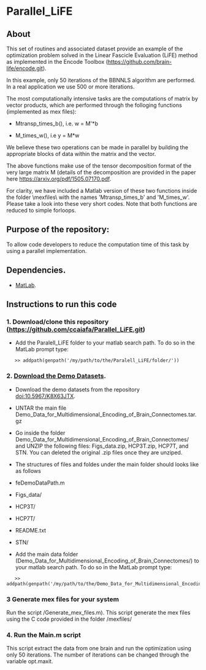 # Parallel_LiFE
## About
This set of routines and associated dataset provide an example of the optimization problem solved in the Linear Fascicle Evaluation (LiFE) method as implemented in the Encode Toolbox (https://github.com/brain-life/encode.git).

In this example, only 50 iterations of the BBNNLS algorithm are performed. In a real application we use 500 or more iterations.

The most computationally intensive tasks are the computations of matrix by vector products, which are performed through the folloging functions (implemented as mex files):

- Mtransp_times_b(), i.e. w = M'*b

- M_times_w(), i.e y = M*w

We believe these two operations can be made in parallel by building the appropriate blocks of data within the matrix and the vector.

The above functions make use of the tensor decomposition format of the very large matrix M (details of the decomposition are provided in the paper here https://arxiv.org/pdf/1505.07170.pdf.

For clarity, we have included a Matlab version of these two functions inside the folder \mexfiles\ with the names 'Mtransp_times_b' and 'M_times_w'. Please take a look into these very short codes. Note that both functions are reduced to simple forloops.

## Purpose of the repository: 
To allow code developers to reduce the computation time of this task by using a parallel implementation.

## Dependencies.
* [MatLab](http://www.mathworks.com/products/matlab/).

## Instructions to run this code

### 1. Download/clone this repository (https://github.com/ccaiafa/Parallel_LiFE.git)
* Add the Paralell_LiFE folder to your matlab search path. To do so in the MatLab prompt type: 
```
   >> addpath(genpath('/my/path/to/the/Paralell_LiFE/folder/'))
```
### 2. [Download the Demo Datasets](http://purl.dlib.indiana.edu/iusw/data/2022/20995/Demo_Data_for_Multidimensional_Encoding_of_Brain_Connectomes.tar.gz).
* Download the demo datasets from the repository [doi:10.5967/K8X63JTX](http://purl.dlib.indiana.edu/iusw/data/2022/20995/Demo_Data_for_Multidimensional_Encoding_of_Brain_Connectomes.tar.gz).
* UNTAR the main file Demo_Data_for_Multidimensional_Encoding_of_Brain_Connectomes.tar.gz
* Go inside the folder Demo_Data_for_Multidimensional_Encoding_of_Brain_Connectomes/ and UNZIP the following files: Figs_data.zip, HCP3T.zip, HCP7T, and STN. You can deleted the original .zip files once they are unziped.
* The structures of files and foldes under the main folder should looks like as follows
* feDemoDataPath.m
* Figs_data/
* HCP3T/
* HCP7T/
* README.txt
* STN/

* Add the main data folder (Demo_Data_for_Multidimensional_Encoding_of_Brain_Connectomes/) to your matlab search path. To do so in the MatLab prompt type:
```
   >> addpath(genpath('/my/path/to/the/Demo_Data_for_Multidimensional_Encoding_of_Brain_Connectomes/'))
```
### 3 Generate mex files for your system 
Run the script /Generate_mex_files.m). This script generate the mex files using the C code provided in the folder /mexfiles/

### 4. Run the Main.m script
This script extract the data from one brain and run the optimization using only 50 iterations. The number of iterations can be changed through the variable opt.maxit.
